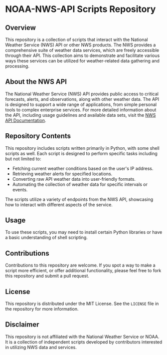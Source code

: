# NOAA-NWS-API Scripts Repository

## Overview
This repository is a collection of scripts that interact with the National Weather Service (NWS) API or other NWS products. The NWS provides a comprehensive suite of weather data services, which are freely accessible through their API. This collection aims to demonstrate and facilitate various ways these services can be utilized for weather-related data gathering and processing.

## About the NWS API
The National Weather Service (NWS) API provides public access to critical forecasts, alerts, and observations, along with other weather data. The API is designed to support a wide range of applications, from simple personal tools to complex enterprise services. For more detailed information about the API, including usage guidelines and available data sets, visit the [NWS API Documentation](https://www.weather.gov/documentation/services-web-api).

## Repository Contents
This repository includes scripts written primarily in Python, with some shell scripts as well. Each script is designed to perform specific tasks including but not limited to:

- Fetching current weather conditions based on the user's IP address.
- Retrieving weather alerts for specified locations.
- Converting raw API weather data into user-friendly formats.
- Automating the collection of weather data for specific intervals or events.

The scripts utilize a variety of endpoints from the NWS API, showcasing how to interact with different aspects of the service.

## Usage
To use these scripts, you may need to install certain Python libraries or have a basic understanding of shell scripting. 

## Contributions
Contributions to this repository are welcome. If you spot a way to make a script more efficient, or offer additional functionality, please feel free to fork this repository and submit a pull request.

## License
This repository is distributed under the MIT License. See the `LICENSE` file in the repository for more information.

## Disclaimer
This repository is not affiliated with the National Weather Service or NOAA. It is a collection of independent scripts developed by contributors interested in utilizing NWS data and services.
